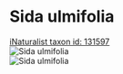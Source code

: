 
Sida ulmifolia
==============
  
[iNaturalist taxon id: 131597](https://www.inaturalist.org/taxa/131597)  
![Sida ulmifolia](https://inaturalist-open-data.s3.amazonaws.com/photos/16048331/medium.jpeg)  
![Sida ulmifolia](https://inaturalist-open-data.s3.amazonaws.com/photos/16048331/medium.jpeg)